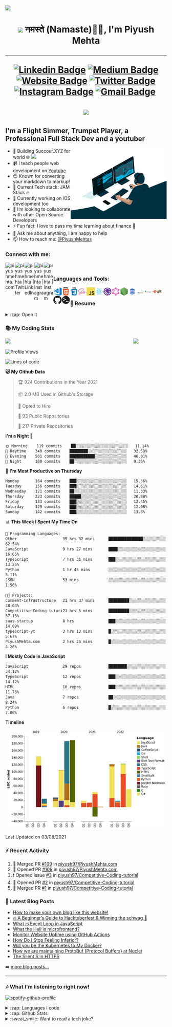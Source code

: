 <img src="https://media-exp3.licdn.com/dms/image/C5616AQEHHy1vwxvXAQ/profile-displaybackgroundimage-shrink_350_1400/0/1625473246082?e=1631145600&v=beta&t=t5GL4K-sXQyf8Kja7UFCx3sCMxf-j_3bBaAdoz92CCc"/>
<h1 align="center"> <img  src="https://media.giphy.com/media/M9gbBd9nbDrOTu1Mqx/giphy.gif" width="80"/> 
 नमस्ते (Namaste)🙏🏻, I'm Piyush Mehta 
<hr/>
<p><a href="https://www.linkedin.com/in/piyush24/"><img src="https://img.shields.io/badge/-piyush24-blue?style=flat&amp;logo=Linkedin&amp;logoColor=white&amp;link=https://www.linkedin.com/in/piyush24/" alt="Linkedin Badge"></a>
<a href="https://medium.com/@pmcool97"><img src="https://img.shields.io/badge/-pmcool97-black?style=flat&amp;labelColor=000000&amp;logo=Medium&amp;link=https://medium.com/@pmcool97" alt="Medium Badge"></a>
<a href="https://piyushmehta.com"><img src="https://img.shields.io/badge/-piyushmehta.com-47CCCC?style=flat&amp;logo=Google-Chrome&amp;logoColor=white&amp;link=https://piyushmehta.com" alt="Website Badge"></a>
<a href="https://twitter.com/PiyushMehtas"><img src="https://img.shields.io/badge/-@PiyushMehtas-1ca0f1?style=flat&amp;labelColor=1ca0f1&amp;logo=twitter&amp;logoColor=white&amp;link=https://twitter.com/PiyushMehtas" alt="Twitter Badge"></a>
<a href="https://instagram.com/coderwhoknows"><img src="https://img.shields.io/badge/-@coderwhoknows-purple?style=flat&amp;logo=instagram&amp;logoColor=white&amp;link=https://instagram.com/coderwhoknows/" alt="Instagram Badge"></a>
<a href="mailto:me@piyushmehta.com"><img src="https://img.shields.io/badge/-piyushmehta-c14438?style=flat&amp;logo=Gmail&amp;logoColor=white&amp;link=mailto:me@piyushmehta.com" alt="Gmail Badge"></a>
<img src="https://komarev.com/ghpvc/?username=piyush97&amp;style=flat-square&amp;color=blueviolet" alt=""></p>


<img src="https://github-profile-trophy.vercel.app/?username=piyush97&theme=radical&row=1&no-bg=true&no-frame=true"/>
</h1>

## I'm a Flight Simmer, Trumpet Player, a Professional Full Stack Dev and a youtuber
 <img align="right" alt="GIF" src="https://github.com/piyush97/piyush97/blob/master/code.gif?raw=true" width="300" height="220" />

- 🔭 Building Succour.XYZ for world 🌐 <img src="https://media.giphy.com/media/WUlplcMpOCEmTGBtBW/giphy.gif" width="30">
- 📹 I teach people web development on <a href="https://www.youtube.com/channel/UCK8jrKCxTyhrDcF_pHLgWSw">Youtube </a>
- 😉 Known for converting your markdown to markup!
- 🌱 Current Tech stack: JAM Stack 🔥
- 📱 Currently working on iOS development too
- 👯 I’m looking to collaborate with other Open Source Developers
- ⚡ Fun fact: I love to pass my time learning about finance 💸
- 💬 Ask me about anything, I am happy to help
- 📫 How to reach me: [@PiyushMehtas](https://twitter.com/PiyushMehtas)

### Connect with me:

[<img align="left" alt="piyushmehta.com" width="30px" src="https://img.icons8.com/color/48/000000/internet--v2.png" />][website]
[<img align="left" alt="piyushmehta | Twitter" width="30px" src="https://img.icons8.com/color/48/000000/twitter--v2.png" />][twitter]
[<img align="left" alt="piyushmehta | LinkedIn" width="30px" src="https://img.icons8.com/color/48/000000/linkedin-circled--v3.png" />][linkedin]
[<img align="left" alt="piyushmehta | Instagram" width="30px" src="https://img.icons8.com/color/48/000000/instagram-new--v2.png" />][instagram]
[<img align="left" alt="piyushmehta | Instagram" width="30px" src="https://img.icons8.com/color/48/000000/youtube-play.png" />][youtube]


<br />

### Languages and Tools:

[<img align="left" alt="Visual Studio Code" width="26px" src="https://raw.githubusercontent.com/github/explore/80688e429a7d4ef2fca1e82350fe8e3517d3494d/topics/visual-studio-code/visual-studio-code.png" />][webdev]
[<img align="left" alt="HTML5" width="26px" src="https://raw.githubusercontent.com/github/explore/80688e429a7d4ef2fca1e82350fe8e3517d3494d/topics/html/html.png" />][webdev]
[<img align="left" alt="CSS3" width="26px" src="https://raw.githubusercontent.com/github/explore/80688e429a7d4ef2fca1e82350fe8e3517d3494d/topics/css/css.png" />][webdev]
[<img align="left" alt="Sass" width="26px" src="https://raw.githubusercontent.com/github/explore/80688e429a7d4ef2fca1e82350fe8e3517d3494d/topics/sass/sass.png" />][webdev]
[<img align="left" alt="JavaScript" width="26px" src="https://raw.githubusercontent.com/github/explore/80688e429a7d4ef2fca1e82350fe8e3517d3494d/topics/javascript/javascript.png" />][webdev]
[<img align="left" alt="React" width="26px" src="https://raw.githubusercontent.com/github/explore/80688e429a7d4ef2fca1e82350fe8e3517d3494d/topics/react/react.png" />][webdev]
[<img align="left" alt="Gatsby" width="26px" src="https://raw.githubusercontent.com/github/explore/e94815998e4e0713912fed477a1f346ec04c3da2/topics/gatsby/gatsby.png" />][webdev]
[<img align="left" alt="GraphQL" width="26px" src="https://raw.githubusercontent.com/github/explore/80688e429a7d4ef2fca1e82350fe8e3517d3494d/topics/graphql/graphql.png" />][webdev]
[<img align="left" alt="Node.js" width="26px" src="https://raw.githubusercontent.com/github/explore/80688e429a7d4ef2fca1e82350fe8e3517d3494d/topics/nodejs/nodejs.png" />][webdev]
[<img align="left" alt="SQL" width="26px" src="https://raw.githubusercontent.com/github/explore/80688e429a7d4ef2fca1e82350fe8e3517d3494d/topics/sql/sql.png" />][webdev]
[<img align="left" alt="MySQL" width="26px" src="https://raw.githubusercontent.com/github/explore/80688e429a7d4ef2fca1e82350fe8e3517d3494d/topics/mysql/mysql.png" />][webdev]
[<img align="left" alt="MongoDB" width="26px" src="https://raw.githubusercontent.com/github/explore/80688e429a7d4ef2fca1e82350fe8e3517d3494d/topics/mongodb/mongodb.png" />][webdev]
[<img align="left" alt="Git" width="26px" src="https://raw.githubusercontent.com/github/explore/80688e429a7d4ef2fca1e82350fe8e3517d3494d/topics/git/git.png" />][webdev]
[<img align="left" alt="GitHub" width="26px" src="https://raw.githubusercontent.com/github/explore/78df643247d429f6cc873026c0622819ad797942/topics/github/github.png" />][webdev]
[<img align="left" alt="Terminal" width="26px" src="https://raw.githubusercontent.com/github/explore/80688e429a7d4ef2fca1e82350fe8e3517d3494d/topics/terminal/terminal.png" />][webdev]
<br/>

### 🚀 Resume

<details>
  <summary>:zap: Open It</summary>

![Piyush's Resume](_resume_.gif)

</details>

### :books: My Coding Stats

<div>
<img src="https://wakatime.com/share/@piyush97/45fc79fd-9f27-4e60-b777-a2143000a0ba.png" align="left" width="400"/>
<img src="https://wakatime.com/share/@piyush97/b809684b-ced7-42f9-a27f-baebac423df9.png" width="400"/>
</div>


<!--START_SECTION:waka-->
![Profile Views](http://img.shields.io/badge/Profile%20Views-3-blue)

![Lines of code](https://img.shields.io/badge/From%20Hello%20World%20I%27ve%20Written-3.0%20million%20lines%20of%20code-blue)

**🐱 My Github Data** 

> 🏆 924 Contributions in the Year 2021
 > 
> 📦 2.0 MB Used in Github's Storage 
 > 
> 💼 Opted to Hire
 > 
> 📜 93 Public Repositories 
 > 
> 🔑 217 Private Repositories  
 > 
**I'm a Night 🦉** 

```text
🌞 Morning    119 commits    ██░░░░░░░░░░░░░░░░░░░░░░░   11.14% 
🌆 Daytime    348 commits    ████████░░░░░░░░░░░░░░░░░   32.58% 
🌃 Evening    501 commits    ███████████░░░░░░░░░░░░░░   46.91% 
🌙 Night      100 commits    ██░░░░░░░░░░░░░░░░░░░░░░░   9.36%

```
📅 **I'm Most Productive on Thursday** 

```text
Monday       164 commits    ███░░░░░░░░░░░░░░░░░░░░░░   15.36% 
Tuesday      156 commits    ███░░░░░░░░░░░░░░░░░░░░░░   14.61% 
Wednesday    121 commits    ██░░░░░░░░░░░░░░░░░░░░░░░   11.33% 
Thursday     223 commits    █████░░░░░░░░░░░░░░░░░░░░   20.88% 
Friday       133 commits    ███░░░░░░░░░░░░░░░░░░░░░░   12.45% 
Saturday     129 commits    ███░░░░░░░░░░░░░░░░░░░░░░   12.08% 
Sunday       142 commits    ███░░░░░░░░░░░░░░░░░░░░░░   13.3%

```


📊 **This Week I Spent My Time On** 

```text
💬 Programming Languages: 
Other                    35 hrs 32 mins      ███████████████░░░░░░░░░░   62.54% 
JavaScript               9 hrs 27 mins       ████░░░░░░░░░░░░░░░░░░░░░   16.65% 
TypeScript               7 hrs 31 mins       ███░░░░░░░░░░░░░░░░░░░░░░   13.25% 
Python                   1 hr 45 mins        ░░░░░░░░░░░░░░░░░░░░░░░░░   3.11% 
JSON                     53 mins             ░░░░░░░░░░░░░░░░░░░░░░░░░   1.56%

🐱‍💻 Projects: 
Comment-Infrastructure   21 hrs 37 mins      █████████░░░░░░░░░░░░░░░░   38.04% 
Competitive-Coding-tutori21 hrs 6 mins       █████████░░░░░░░░░░░░░░░░   37.15% 
saas-startup             8 hrs               ███░░░░░░░░░░░░░░░░░░░░░░   14.09% 
typescript-yt            3 hrs 13 mins       █░░░░░░░░░░░░░░░░░░░░░░░░   5.67% 
PiyushMehta.com          2 hrs 25 mins       █░░░░░░░░░░░░░░░░░░░░░░░░   4.26%

```

**I Mostly Code in JavaScript** 

```text
JavaScript               29 repos            ████████░░░░░░░░░░░░░░░░░   34.12% 
TypeScript               12 repos            ███░░░░░░░░░░░░░░░░░░░░░░   14.12% 
HTML                     10 repos            ███░░░░░░░░░░░░░░░░░░░░░░   11.76% 
Java                     7 repos             ██░░░░░░░░░░░░░░░░░░░░░░░   8.24% 
Python                   6 repos             █░░░░░░░░░░░░░░░░░░░░░░░░   7.06%

```


**Timeline**

![Chart not found](https://raw.githubusercontent.com/piyush97/piyush97/master/charts/bar_graph.png) 


 Last Updated on 03/08/2021
<!--END_SECTION:waka-->

### :zap: Recent Activity

<!--START_SECTION:activity-->
1. 🎉 Merged PR [#109](https://github.com/piyush97/PiyushMehta.com/pull/109) in [piyush97/PiyushMehta.com](https://github.com/piyush97/PiyushMehta.com)
2. 💪 Opened PR [#109](https://github.com/piyush97/PiyushMehta.com/pull/109) in [piyush97/PiyushMehta.com](https://github.com/piyush97/PiyushMehta.com)
3. ❗️ Opened issue [#3](https://github.com/piyush97/Competitive-Coding-tutorial/issues/3) in [piyush97/Competitive-Coding-tutorial](https://github.com/piyush97/Competitive-Coding-tutorial)
4. 💪 Opened PR [#2](https://github.com/piyush97/Competitive-Coding-tutorial/pull/2) in [piyush97/Competitive-Coding-tutorial](https://github.com/piyush97/Competitive-Coding-tutorial)
5. 🎉 Merged PR [#1](https://github.com/piyush97/Competitive-Coding-tutorial/pull/1) in [piyush97/Competitive-Coding-tutorial](https://github.com/piyush97/Competitive-Coding-tutorial)
<!--END_SECTION:activity-->


### 📕 Latest Blog Posts

<!-- BLOG-POST-LIST:START -->
- [How to make your own blog like this website!](https://piyushmehta.com/blog/how-to-make-your-own-blog)
- [🔥 A Beginner’s Guide to Hacktoberfest & Winning the schwag 👕](https://piyushmehta.com/blog/hacktoberfest)
- [What is Event Loop in JavaScript](https://piyushmehta.com/blog/what-is-event-loop-in-javascript)
- [What the Hell is microfrontend?](https://piyushmehta.com/blog/micro-frontend-react)
- [Monitor Website Uptime using GitHub Actions](https://piyushmehta.com/blog/ci-uptime-monitor)
- [How Do I Stop Feeling Inferior?](https://piyushmehta.com/blog/stop-feeling-inferior)
- [Will you be the Kubernetes to My Docker?](https://piyushmehta.com/blog/kubernetes-docker)
- [How we are maintaining ProtoBuf (Protocol Buffers) at Nuclei](https://piyushmehta.com/blog/maintain-protobuf-nuclei)
- [The Silent S in HTTPS](https://piyushmehta.com/blog/The-Silent-S-in-HTTPS)
<!-- BLOG-POST-LIST:END -->

➡️ [more blog posts...](https://piyushmehta.com)

---
### 🎶 What I'm listening to right now!

[![spotify-github-profile](https://spotify-github-profile.vercel.app/api/view?uid=31m3plxtqcdp2cgsk4cony7ddliy&cover_image=true)](https://spotify-github-profile.vercel.app/api/view?uid=31m3plxtqcdp2cgsk4cony7ddliy&redirect=true)



<details>
  <summary>:zap: Languages I code</summary>
  
  [![Top Langs](https://github-readme-stats.vercel.app/api/top-langs/?username=piyush97&layout=compact&hide=JupyterNotebook)](https://github.com/piyush97)

</details>

<details>
  <summary>:zap: Github Stats</summary>

![Piyush97's github stats](https://github-readme-stats.vercel.app/api?username=piyush97&count_private=true&show_icons=true)

</details>

<details>
 <summary>:sweat_smile: Want to read a tech joke? </summary>
 
 ![Jokes Card](https://readme-jokes.vercel.app/api)
 
 </details>

[website]: https://piyushmehta.com
[twitter]: https://twitter.com/PiyushMehtas
[instagram]: https://instagram.com/coderwhoknows
[linkedin]: https://linkedin.com/in/piyush24
[webdev]: https://piyushmehta.com
[youtube]: https://www.youtube.com/c/CoderWhoKnows
